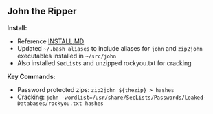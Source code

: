 ## John the Ripper

**Install:**
* Reference [INSTALL.MD](https://github.com/openwall/john/blob/bleeding-jumbo/doc/INSTALL-UBUNTU)
* Updated `~/.bash_aliases` to include aliases for `john` and `zip2john` executables installed in `~/src/john`
* Also installed `SecLists` and unzipped rockyou.txt for cracking

**Key Commands:**
* Password protected zips: `zip2john ${thezip} > hashes`
* Cracking: `john -wordlist=/usr/share/SecLists/Passwords/Leaked-Databases/rockyou.txt hashes`